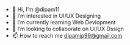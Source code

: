 - 👋 Hi, I’m @dipam11
- 👀 I’m interested in UI/UX Designing
- 🌱 I’m currently learning Web Devlopment
- 💞️ I’m looking to collaborate on UI/UX Dssign
- 📫 How to reach me dipamjp99@gmail.com

<!---
dipam11/dipam11 is a ✨ special ✨ repository because its `README.md` (this file) appears on your GitHub profile.
You can click the Preview link to take a look at your changes.
--->
